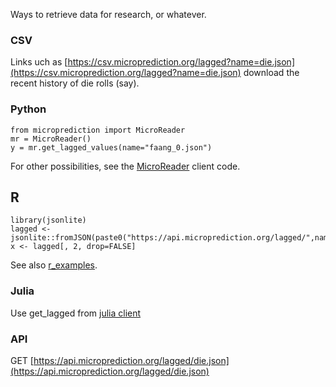 Ways to retrieve data for research, or whatever. 

### CSV 
Links uch as [https://csv.microprediction.org/lagged?name=die.json](https://csv.microprediction.org/lagged?name=die.json) download
the recent history of die rolls (say).

### Python

    from microprediction import MicroReader
    mr = MicroReader()
    y = mr.get_lagged_values(name="faang_0.json")
    
For other possibilities, see the [MicroReader](https://github.com/microprediction/microprediction/blob/master/microprediction/reader.py) client code. 

## R


    library(jsonlite)
    lagged <- jsonlite::fromJSON(paste0("https://api.microprediction.org/lagged/",name))
    x <- lagged[, 2, drop=FALSE]
   
   
See also [r_examples](https://github.com/microprediction/microprediction/tree/master/r_examples). 

### Julia

Use get_lagged from [julia client](https://github.com/rustyconover/Microprediction/blob/master/src/Microprediction.jl)

### API

GET [https://api.microprediction.org/lagged/die.json](https://api.microprediction.org/lagged/die.json)
